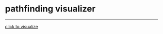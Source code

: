 # pathfinding visualizer
<hr>
<a href="https://htmlpreview.github.io/?https://github.com/prajjwal-07/path-finder/blob/main/main.html"> click to visualize </a>
